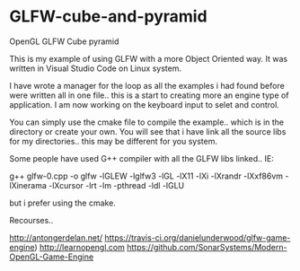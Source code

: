 # GLFW-cube-and-pyramid
OpenGL GLFW Cube pyramid 

This is my example of using GLFW with a more Object Oriented way. It was written in Visual Studio Code on Linux system.

I have wrote a manager for the loop as all the examples i had found before were written all in one file.. this is a start to creating more an engine type of application. I am now working on the keyboard input to selet and control.

You can simply use the cmake file to compile the example.. which is in the directory or create your own. You will see that i have link all the source libs for my directories.. this may be different for you system.

Some people have used G++ compiler with all the GLFW libs linked.. IE: 

g++ glfw-0.cpp -o glfw -lGLEW -lglfw3 -lGL -lX11 -lXi -lXrandr -lXxf86vm -lXinerama -lXcursor -lrt -lm -pthread -ldl -lGLU

but i prefer using the cmake.

Recourses..

http://antongerdelan.net/
https://travis-ci.org/danielunderwood/glfw-game-engine)
http://learnopengl.com
https://github.com/SonarSystems/Modern-OpenGL-Game-Engine
